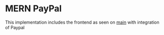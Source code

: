 # MERN PayPal

This implementation includes the frontend as seen on [main](https://github.com/savannahvaith/MERN-Payment-Systems/tree/main) with integration of Paypal
